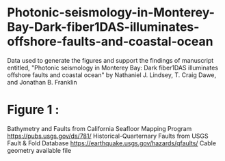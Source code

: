 # Photonic-seismology-in-Monterey-Bay-Dark-fiber1DAS-illuminates-offshore-faults-and-coastal-ocean
Data used to generate the figures and support the findings of manuscript entitled, "Photonic seismology in Monterey Bay: Dark fiber1DAS illuminates offshore faults and coastal ocean" by Nathaniel J. Lindsey, T. Craig Dawe, and Jonathan B. Franklin


# Figure 1 : 

Bathymetry and Faults from California Seafloor Mapping Program https://pubs.usgs.gov/ds/781/
Historical-Quarternary Faults from USGS Fault & Fold Database https://earthquake.usgs.gov/hazards/qfaults/
Cable geometry available file 


